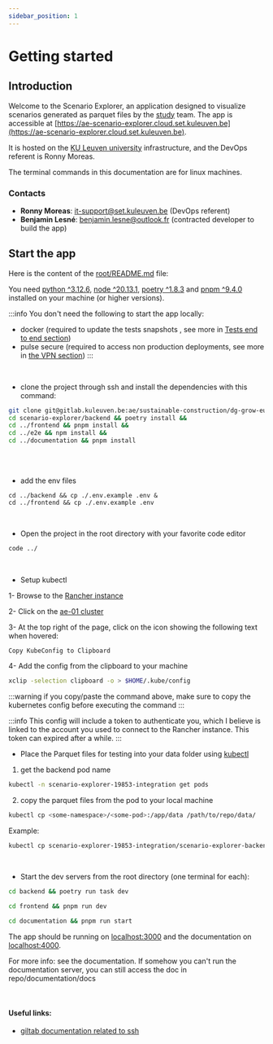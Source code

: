 ```yaml
---
sidebar_position: 1
---
```


# Getting started

## Introduction

Welcome to the Scenario Explorer, an application designed to visualize scenarios generated as parquet files by the [study](https://c.ramboll.com/life-cycle-emissions-of-eu-building-and-construction) team. The app is accessible at [https://ae-scenario-explorer.cloud.set.kuleuven.be](https://ae-scenario-explorer.cloud.set.kuleuven.be).

It is hosted on the [KU Leuven university](https://architectuur.kuleuven.be/architectural-engineering) infrastructure, and the DevOps referent is Ronny Moreas.

The terminal commands in this documentation are for linux machines.

### Contacts

- **Ronny Moreas**: it-support@set.kuleuven.be (DevOps referent)
- **Benjamin Lesné**: benjamin.lesne@outlook.fr (contracted developer to build the app)

## Start the app

Here is the content of the [root/README.md](https://gitlab.kuleuven.be/ae/sustainable-construction/dg-grow-eu-scenariotool/scenario-explorer/-/blob/develop/README.md?ref_type=heads) file:

You need [python ^3.12.6](https://www.python.org/downloads/), [node ^20.13.1](https://nodejs.org/en/download/package-manager), [poetry ^1.8.3](https://python-poetry.org/docs/) and [pnpm ^9.4.0](https://pnpm.io/installation#using-other-package-managers) installed on your machine (or higher versions).

:::info
You don't need the following to start the app locally:

- docker (required to update the tests snapshots , see more in [Tests end to end section](./Guides/Tests/end-to-end.md))
- pulse secure (required to access non production deployments, see more in [the VPN section](./Guides/How-to-setup-the-VPN.md))
  :::

<br/>

- clone the project through ssh and install the dependencies with this command:

```bash
git clone git@gitlab.kuleuven.be:ae/sustainable-construction/dg-grow-eu-scenariotool/scenario-explorer.git &&
cd scenario-explorer/backend && poetry install &&
cd ../frontend && pnpm install &&
cd ../e2e && npm install &&
cd ../documentation && pnpm install
```

<br/>
<br/>

- add the env files

```
cd ../backend && cp ./.env.example .env &
cd ../frontend && cp ./.env.example .env
```

<br/>

- Open the project in the root directory with your favorite code editor

```bash
code ../
```

<br/>

- Setup kubectl

1- Browse to the [Rancher instance](https://kaas.cloud.set.kuleuven.be/dashboard/auth/login)

2- Click on the [ae-01 cluster](https://kaas.cloud.set.kuleuven.be/dashboard/c/c-m-mv6j8shj/explorer#cluster-events)

3- At the top right of the page, click on the icon showing the following text when hovered:

```text
Copy KubeConfig to Clipboard
```

4- Add the config from the clipboard to your machine

```bash
xclip -selection clipboard -o > $HOME/.kube/config
```

:::warning
if you copy/paste the command above, make sure to copy the kubernetes config before executing the command
:::

:::info
This config will include a token to authenticate you, which I believe is linked to the account you used to connect to the Rancher instance. This token can expired after a while.
:::

- Place the Parquet files for testing into your data folder using [kubectl](https://kubernetes.io/docs/tasks/tools/)

1. get the backend pod name

```bash
kubectl -n scenario-explorer-19853-integration get pods
```

2. copy the parquet files from the pod to your local machine

```bash
kubectl cp <some-namespace>/<some-pod>:/app/data /path/to/repo/data/
```

Example:

```bash
kubectl cp scenario-explorer-19853-integration/scenario-explorer-backend-integration-6b4d698fcb-md4w5:/app/data ~/code/scenario-explorer/data/
```

<br/>

- Start the dev servers from the root directory (one terminal for each):

```bash
cd backend && poetry run task dev
```

```bash
cd frontend && pnpm run dev
```

```bash
cd documentation && pnpm run start
```

The app should be running on [localhost:3000](http://localhost:3000) and the documentation on [localhost:4000](http://localhost:4000).

For more info: see the documentation.
If somehow you can't run the documentation server, you can still access the doc in repo/documentation/docs

<br/>

#### Useful links:

- [giltab documentation related to ssh](https://docs.gitlab.com/ee/user/ssh.html)
